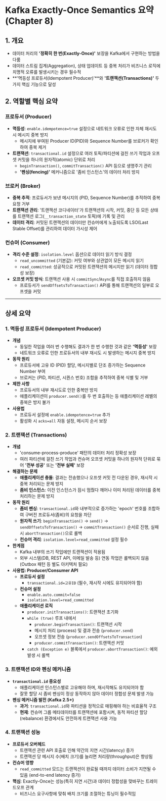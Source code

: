 # Kafka Exactly-Once Semantics 요약 (Chapter 8)

## 1. 개요

- 데이터 처리의 **'정확히 한 번(Exactly-Once)'** 보장을 Kafka에서 구현하는 방법을 다룸
- 데이터 스트림 집계(Aggregation), 상태 업데이트 등 중복 처리가 비즈니스 로직에 치명적 오류를 발생시키는 경우 필수적
- **'멱등성 프로듀서(Idempotent Producer)'**와 **'트랜잭션(Transactions)'** 두 가지 핵심 기능으로 달성

## 2. 역할별 핵심 요약

### 프로듀서 (Producer)

- **멱등성**: `enable.idempotence=true` 설정으로 네트워크 오류로 인한 자체 재시도 시 메시지 중복 방지
  - 메시지에 부여된 Producer ID(PID)와 Sequence Number를 브로커가 확인하여 중복 제거
- **트랜잭션**: `transactional.id` 설정으로 여러 토픽/파티션에 걸친 쓰기 작업과 오프셋 커밋을 하나의 원자적(atomic) 단위로 처리
  - `beginTransaction()`, `commitTransaction()` API 등으로 생명주기 관리
  - **'펜싱(fencing)'** 메커니즘으로 '좀비 인스턴스'의 데이터 처리 방지

### 브로커 (Broker)

- **중복 추적**: 프로듀서가 보낸 메시지의 (PID, Sequence Number)를 추적하여 중복 요청 거부
- **트랜잭션 관리**: '트랜잭션 코디네이터'가 트랜잭션의 시작, 커밋, 중단 등 모든 상태를 트랜잭션 로그(`__transaction_state` 토픽)에 기록 및 관리
- **데이터 격리**: 커밋된 트랜잭션의 데이터만 컨슈머에게 노출되도록 LSO(Last Stable Offset)를 관리하여 데이터 가시성 제어

### 컨슈머 (Consumer)

- **격리 수준 설정**: `isolation.level` 옵션으로 데이터 읽기 방식 결정
  - `read_uncommitted` (기본값): 커밋 여부와 상관없이 모든 메시지 읽기
  - `read_committed`: 성공적으로 커밋된 트랜잭션의 메시지만 읽기 (데이터 정합성 보장)
- **오프셋 커밋 방식**: 트랜잭션 사용 시 `commitSync`/`Async`를 직접 호출하지 않음
  - 프로듀서가 `sendOffsetsToTransaction()` API를 통해 트랜잭션의 일부로 오프셋을 커밋

---

## 상세 요약

### 1. 멱등성 프로듀서 (Idempotent Producer)

- **개념**
  - 동일한 작업을 여러 번 수행해도 결과가 한 번 수행한 것과 같은 **'멱등성'** 보장
  - 네트워크 오류로 인한 프로듀서의 내부 재시도 시 발생하는 메시지 중복 방지
- **동작 원리**
  - 프로듀서에 고유 ID (PID) 할당, 메시지별로 단조 증가하는 Sequence Number 부여
  - 브로커는 (PID, 파티션, 시퀀스 번호) 조합을 추적하여 중복 식별 및 거부
- **제한 사항**
  - 프로듀서의 내부 재시도로 인한 중복만 방지
  - 애플리케이션이 `producer.send()`를 두 번 호출하는 등 애플리케이션 레벨의 중복은 방지 불가
- **사용법**
  - 프로듀서 설정에 `enable.idempotence=true` 추가
  - 활성화 시 `acks=all` 자동 설정, 메시지 순서 보장

### 2. 트랜잭션 (Transactions)

- **개념**
  - 'consume-process-produce' 패턴의 데이터 처리 정확성 보장
  - 여러 파티션에 걸친 쓰기 작업과 컨슈머 오프셋 커밋을 하나의 원자적 단위로 묶어 **'전부 성공'** 또는 **'전부 실패'** 보장
- **해결하는 문제**
  - **애플리케이션 충돌**: 결과는 전송했으나 오프셋 커밋 전 다운된 경우, 재시작 시 중복 처리되는 문제 방지
  - **좀비 인스턴스**: 이전 인스턴스가 잠시 멈췄다 깨어나 이미 처리된 데이터를 중복 처리하는 문제 방지
- **동작 원리**
  - **좀비 펜싱**: `transactional.id`와 내부적으로 증가하는 'epoch' 번호를 조합하여 구버전 프로듀서(좀비)의 요청을 차단
  - **원자적 쓰기**: `beginTransaction()` → `send()` → `sendOffsetsToTransaction()` → `commitTransaction()` 순서로 진행, 실패 시 `abortTransaction()`으로 롤백
  - **컨슈머 격리**: `isolation.level=read_committed` 설정 필수
- **한계점**
  - Kafka 내부의 쓰기 작업에만 트랜잭션이 적용됨
  - 외부 시스템(DB, REST API, 이메일 발송 등) 연동 작업은 롤백되지 않음 (Outbox 패턴 등 별도 아키텍처 필요)
- **사용법: Producer/Consumer API**
  - **프로듀서 설정**
    - `transactional.id=고유ID` (필수, 재시작 시에도 유지되어야 함)
  - **컨슈머 설정**
    - `enable.auto.commit=false`
    - `isolation.level=read_committed`
  - **애플리케이션 로직**
    - `producer.initTransactions()`: 트랜잭션 초기화
    - `while (true)` 루프 내에서
      - `producer.beginTransaction()`: 트랜잭션 시작
      - 메시지 처리 (process) 및 결과 전송 (`producer.send`)
      - 오프셋 정보 전송 (`producer.sendOffsetsToTransaction`)
      - `producer.commitTransaction()`: 트랜잭션 커밋
    - `catch (Exception e)` 블록에서 `producer.abortTransaction()`: 예외 발생 시 롤백

### 3. 트랜잭션 ID와 펜싱 메커니즘

- **`transactional.id` 중요성**
  - 애플리케이션 인스턴스별로 고유해야 하며, 재시작해도 유지되어야 함
  - 잘못 할당 시 좀비 펜싱이 정상 동작하지 않아 데이터 정합성 문제 발생 가능
- **펜싱 메커니즘 발전 (Kafka 2.5+)**
  - **과거**: `transactional.id`와 파티션을 정적으로 매핑해야 하는 비효율적 구조
  - **현재**: 컨슈머 그룹 메타데이터를 트랜잭션에 포함시켜, 동적 파티션 할당(rebalance) 환경에서도 안전하게 트랜잭션 사용 가능

### 4. 트랜잭션 성능

- **프로듀서 오버헤드**
  - 트랜잭션 관련 API 호출로 인해 약간의 지연 시간(latency) 증가
  - 트랜잭션 당 메시지 수(배치 크기)를 늘리면 처리량(throughput)은 향상됨
- **컨슈머 영향**
  - `read_committed` 모드는 트랜잭션이 완료될 때까지 데이터 소비가 지연될 수 있음 (end-to-end latency 증가)
- **핵심**: Exactly-Once는 성능(특히 지연 시간)과 데이터 정합성을 맞바꾸는 트레이드오프 관계
  - 비즈니스 요구사항에 맞춰 배치 크기를 조절하는 튜닝이 필수적임
